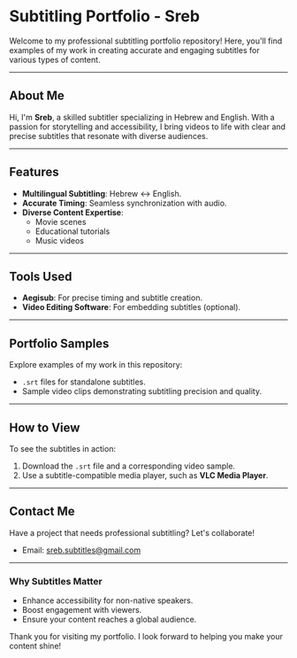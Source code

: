 # Subtitling Portfolio - Sreb

Welcome to my professional subtitling portfolio repository! Here, you'll find examples of my work in creating accurate and engaging subtitles for various types of content.

---

## About Me
Hi, I'm **Sreb**, a skilled subtitler specializing in Hebrew and English. With a passion for storytelling and accessibility, I bring videos to life with clear and precise subtitles that resonate with diverse audiences.

---

## Features
- **Multilingual Subtitling**: Hebrew ↔ English.
- **Accurate Timing**: Seamless synchronization with audio.
- **Diverse Content Expertise**:
  - Movie scenes
  - Educational tutorials
  - Music videos

---

## Tools Used
- **Aegisub**: For precise timing and subtitle creation.
- **Video Editing Software**: For embedding subtitles (optional).

---

## Portfolio Samples
Explore examples of my work in this repository:
- `.srt` files for standalone subtitles.
- Sample video clips demonstrating subtitling precision and quality.

---

## How to View
To see the subtitles in action:
1. Download the `.srt` file and a corresponding video sample.
2. Use a subtitle-compatible media player, such as **VLC Media Player**.

---

## Contact Me
Have a project that needs professional subtitling? Let's collaborate!
- Email: [sreb.subtitles@gmail.com](mailto:sreb.subtitles@gmail.com)

---

### Why Subtitles Matter
- Enhance accessibility for non-native speakers.
- Boost engagement with viewers.
- Ensure your content reaches a global audience.

Thank you for visiting my portfolio. I look forward to helping you make your content shine!
